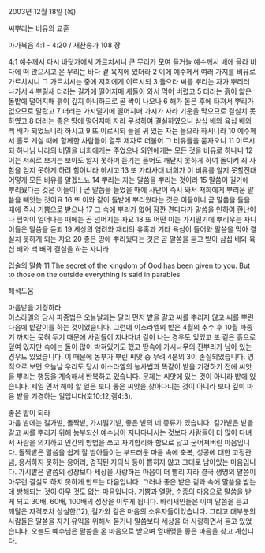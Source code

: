 2003년 12월 18일 (목)

씨뿌리는 비유의 교훈



마가복음 4:1 - 4:20 / 새찬송가 108 장


4:1 예수께서 다시 바닷가에서 가르치시니 큰 무리가 모여 들거늘 예수께서 배에 올라 바다에 떠 앉으시고 온 무리는 바다 곁 육지에 있더라 2 이에 예수께서 여러 가지를 비유로 가르치시니 그 가르치시는 중에 저희에게 이르시되 3 들으라 씨를 뿌리는 자가 뿌리러 나가서 4 뿌릴새 더러는 길가에 떨어지매 새들이 와서 먹어 버렸고 5 더러는 흙이 얇은 돌밭에 떨어지매 흙이 깊지 아니하므로 곧 싹이 나오나 6 해가 돋은 후에 타져서 뿌리가 없으므로 말랐고 7 더러는 가시떨기에 떨어지매 가시가 자라 기운을 막으므로 결실치 못하였고 8 더러는 좋은 땅에 떨어지매 자라 무성하여 결실하였으니 삼십 배와 육십 배와 백 배가 되었느니라 하시고 9 또 이르시되 들을 귀 있는 자는 들으라 하시니라 10 예수께서 홀로 계실 때에 함께한 사람들이 열두 제자로 더불어 그 비유들을 묻자오니 11 이르시되 하나님 나라의 비밀을 너희에게는 주었으나 외인에게는 모든 것을 비유로 하나니 12 이는 저희로 보기는 보아도 알지 못하며 듣기는 들어도 깨닫지 못하게 하여 돌이켜 죄 사함을 얻지 못하게 하려 함이니라 하시고 13 또 가라사대 너희가 이 비유를 알지 못할진대 어떻게 모든 비유를 알겠느뇨 14 뿌리는 자는 말씀을 뿌리는 것이라 15 말씀이 길가에 뿌리웠다는 것은 이들이니 곧 말씀을 들었을 때에 사단이 즉시 와서 저희에게 뿌리운 말씀을 빼앗는 것이요 16 또 이와 같이 돌밭에 뿌리웠다는 것은 이들이니 곧 말씀을 들을 때에 즉시 기쁨으로 받으나 17 그 속에 뿌리가 없어 잠깐 견디다가 말씀을 인하여 환난이나 핍박이 일어나는 때에는 곧 넘어지는 자요 18 또 어떤 이는 가시떨기에 뿌리우는 자니 이들은 말씀을 듣되 19 세상의 염려와 재리의 유혹과 기타 욕심이 들어와 말씀을 막아 결실치 못하게 되는 자요 20 좋은 땅에 뿌리웠다는 것은 곧 말씀을 듣고 받아 삼십 배와 육십 배와 백 배의 결실을 하는 자니라

입술의 말씀
11 The secret of the kingdom of God has been given to you. But to those on the outside everything is said in parables

해석도움





마음밭을 기경하라  
이스라엘의 당시 파종법은 오늘날과는 달리 먼저 밭을 갈고 씨를 뿌리지 않고 씨를 뿌린 다음에 밭갈이를 하는 것이었습니다. 그런데 이스라엘의 밭은 4월의 추수 후 10월 파종기 까지는 묵혀 두기 때문에 사람들이 지나다녀 길이 나는 경우도 있었고 또 겉은 흙으로 덮여 있지만 속에는 돌이 많이 박혀있기도 했고 땅속에 가시나무의 잔뿌리가 남아 있는 경우도 있었습니다. 이 때문에 농부가 뿌린 씨앗 중 무려 4분의 3이 손실되었습니다. 영적으로 보면 오늘날 우리도 당시 이스라엘의 농사법과 똑같이 밭을 기경하기 전에 씨앗을 뿌리는 행동을 계속해서 반복하고 있습니다. 문제는 씨앗에 있는 것이 아니라 밭에 있습니다. 제일 먼저 해야 할 일은 보다 좋은 씨앗을 찾아다니는 것이 아니라 보다 깊이 마음 밭을 기경하는 일입니다(호10:12;렘4:3).

좋은 밭이 되라  
마음 밭에는 길가밭, 돌짝밭, 가시떨기밭, 좋은 밭의 네 종류가 있습니다. 길가밭은 밭을 갈고 씨를 뿌리기 위해 농부되신 예수님이 지나다니시는 것보다 사람들이 더 많이 다녀서 사람을 의지하고 인간의 방법을 쓰고 자기합리화 함으로 닳고 굳어져버린 마음입니다. 돌짝밭은 말씀을 쉽게 잘 받아들이는 부드러운 마음 속에 축복, 성공에 대한 고정관념, 용서하지 못하는 응어리, 경직된 자의식 등이 뽑히지 않고 그대로 남아있는 마음입니다. 가시밭은 말씀의 성장보다 세상을 사랑하는 마음이 더 빨리 자라 결국 생명의 말씀이 아무런 결실도 하지 못하게 만드는 마음입니다. 그러나 좋은 밭은 겉과 속에 말씀을 받는 데 방해되는 것이 아무 것도 없는 마음입니다. 기쁨과 열망, 순종의 마음으로 말씀을 받게 되고 30배, 60배, 100배의 성장을 이루게 됩니다. 바리새인들은 이미 말씀을 듣고 깨달은 자격조차 상실한(12), 길가와 같은 마음의 소유자들이었습니다. 그리고 대부분의 사람들은 말씀을 자기 유익을 위해서 듣거나 말씀보다 세상을 더 사랑하면서 듣고 있었습니다. 오늘도 예수님은 말씀을 온 마음으로 받으며 열매맺을 좋은 마음을 찾고 계십니다.